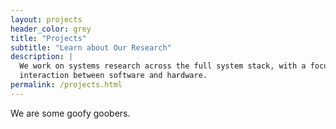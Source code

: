 ```yaml
---
layout: projects
header_color: grey
title: "Projects"
subtitle: "Learn about Our Research"
description: |
  We work on systems research across the full system stack, with a focus on
  interaction between software and hardware.
permalink: /projects.html
---
```


We are some goofy goobers.
